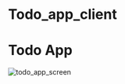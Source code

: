 # Todo_app_client
# Todo App
![todo_app_screen](https://github.com/Tarakkarmakar/Todo_app_client/assets/110048573/0beccdc2-6f73-4a40-93b9-4f3aa5fff8b2)

